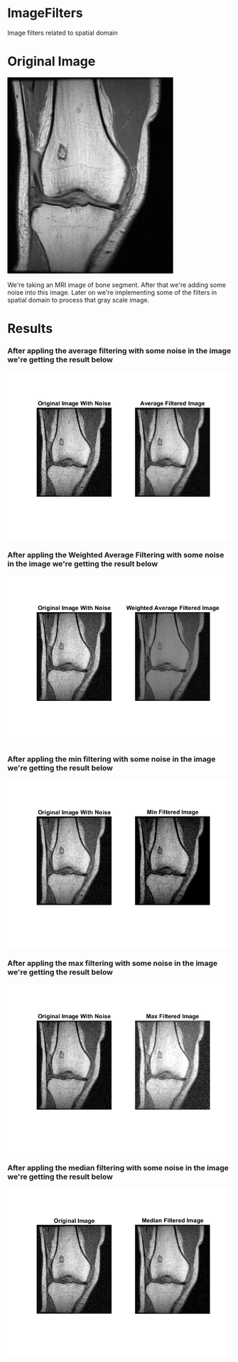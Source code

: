 # ImageFilters
Image filters related to spatial domain

# Original Image

![Original Image](https://github.com/PriyabrataNaskar/ImageFilters/blob/main/data/sample_data.jpg)

We're taking an MRI image of bone segment. After that we're adding some noise into this image. Later on we're implementing some of the filters in spatial domain to process that gray scale image.

# Results

### After appling the average filtering with some noise in the image we're getting the result below

![Average Filtering](https://github.com/PriyabrataNaskar/ImageFilters/blob/main/output/avg-filter-result.png)

### After appling the Weighted Average Filtering with some noise in the image we're getting the result below

![Weighted Average Filtering](https://github.com/PriyabrataNaskar/ImageFilters/blob/main/output/weighted-avg-filter-result.png)

### After appling the min filtering with some noise in the image we're getting the result below

![Min Filtering](https://github.com/PriyabrataNaskar/ImageFilters/blob/main/output/min-filter-result.png)

### After appling the max filtering with some noise in the image we're getting the result below

![Max Filtering](https://github.com/PriyabrataNaskar/ImageFilters/blob/main/output/max-filter-result.png)

### After appling the median filtering with some noise in the image we're getting the result below

![Median Filtering](https://github.com/PriyabrataNaskar/ImageFilters/blob/main/output/median-filter-result.png)
